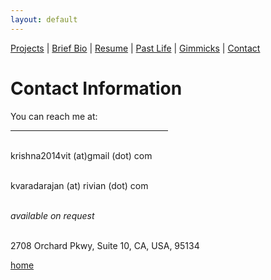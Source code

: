 ```yaml
---
layout: default
---
```

[Projects](./projects.html) | [Brief Bio](./bio.html) | [Resume](./resume.html) | [Past Life](http://pravegaracingvit.herokuapp.com/) | [Gimmicks](https://www.behance.net/kvarada) | [Contact](./contacts.html)

# Contact Information

<html>

<head>
<link rel="stylesheet" href="https://cdnjs.cloudflare.com/ajax/libs/font-awesome/4.7.0/css/font-awesome.min.css">
</head>

<body>
You can reach me at:

<hr size="6" width="50%" align="left" color="black">

<br> <i class="fa fa-envelope"></i> krishna2014vit (at)gmail (dot) com

<br> <i class="fa fa-briefcase"></i> kvaradarajan (at) rivian (dot) com

<br> <i class="fa fa-phone"></i> _available on request_

<br> <i class="fa fa-street-view"></i> 2708 Orchard Pkwy, Suite 10, CA, USA, 95134

</body>

</html>

[home](./)